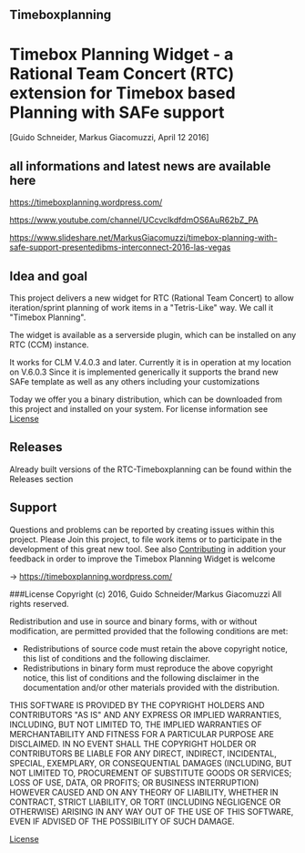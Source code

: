 ## Timeboxplanning

# Timebox Planning Widget - a Rational Team Concert (RTC) extension for Timebox based Planning with SAFe support
[Guido Schneider, Markus Giacomuzzi, April 12 2016]


## all informations and latest news are available here
https://timeboxplanning.wordpress.com/

https://www.youtube.com/channel/UCcvclkdfdmOS6AuR62bZ_PA

https://www.slideshare.net/MarkusGiacomuzzi/timebox-planning-with-safe-support-presentedibms-interconnect-2016-las-vegas

## Idea and goal
This project delivers a new widget for RTC (Rational Team Concert) to allow iteration/sprint planning of work items in a "Tetris-Like" way. 
We call it "Timebox Planning".

The widget is available as a serverside plugin, which can be installed on any RTC (CCM) instance.

It works for CLM V.4.0.3 and later. Currently it is in operation at my location on V.6.0.3
Since it is implemented generically it supports the brand new SAFe template as well as any others including your customizations

Today we offer you a binary distribution, which can be downloaded from this project and installed on your system. For license information see [License](LICENSE.md#license)

## Releases
Already built versions of the RTC-Timeboxplanning can be found within the Releases section

## Support
Questions and problems can be reported by creating issues within this project. 
Please Join this project, to file work items or to participate in the development of this great new tool.
See also [Contributing](CONTRIBUTING.md#contributing)
in addition your feedback in order to improve the Timebox Planning Widget is welcome

-> https://timeboxplanning.wordpress.com/


###License
Copyright (c) 2016, Guido Schneider/Markus Giacomuzzi All rights reserved.

Redistribution and use in source and binary forms, with or without modification, are permitted provided that the following conditions are met:

- Redistributions of source code must retain the above copyright notice, this list of conditions and the following disclaimer.
- Redistributions in binary form must reproduce the above copyright notice, this list of conditions and the following disclaimer in the documentation and/or other materials provided with the distribution.

THIS SOFTWARE IS PROVIDED BY THE COPYRIGHT HOLDERS AND CONTRIBUTORS "AS IS" AND ANY EXPRESS OR IMPLIED WARRANTIES, INCLUDING, BUT NOT LIMITED TO, THE IMPLIED WARRANTIES OF MERCHANTABILITY AND FITNESS FOR A PARTICULAR PURPOSE ARE DISCLAIMED. IN NO EVENT SHALL THE COPYRIGHT HOLDER OR CONTRIBUTORS BE LIABLE FOR ANY DIRECT, INDIRECT, INCIDENTAL, SPECIAL, EXEMPLARY, OR CONSEQUENTIAL DAMAGES (INCLUDING, BUT NOT LIMITED TO, PROCUREMENT OF SUBSTITUTE GOODS OR SERVICES; LOSS OF USE, DATA, OR PROFITS; OR BUSINESS INTERRUPTION) HOWEVER CAUSED AND ON ANY THEORY OF LIABILITY, WHETHER IN CONTRACT, STRICT LIABILITY, OR TORT (INCLUDING NEGLIGENCE OR OTHERWISE) ARISING IN ANY WAY OUT OF THE USE OF THIS SOFTWARE, EVEN IF ADVISED OF THE POSSIBILITY OF SUCH DAMAGE.

[License](LICENSE.md#license)
